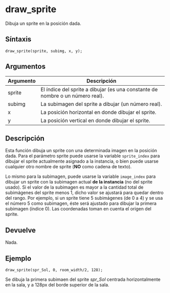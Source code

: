 # draw_sprite

Dibuja un sprite en la posición dada.

## Síntaxis

  
```gml  
draw_sprite(sprite, subimg, x, y);  
```  

## Argumentos

Argumento|Descripción|  
---|---|  
sprite|El índice del sprite a dibujar (es una constante de nombre o un número real).|  
subimg|La subimagen del sprite a dibujar (un número real).|  
x|La posición horizontal en donde dibujar el sprite.|  
y|La posición vertical en donde dibujar el sprite.|  

## Descripción

Esta función dibuja un sprite con una determinada imagen en la posición dada. Para el parámetro sprite puede usarse la variable `sprite_index` para dibujar el sprite actualmente asignado a la instancia, o bien puede usarse cualquier otro nombre de sprite (**NO** como cadena de texto).  
  
Lo mismo para la subimagen, puede usarse la variable `image_index` para dibujar un sprite con la subimagen actual **de la instancia** (no del sprite usado). Si el valor de la subimagen es mayor a la cantidad total de subimágenes del sprite menos 1, dicho valor se ajustará para quedar dentro del rango. Por ejemplo, si un sprite tiene 5 subimágenes (de 0 a 4) y se usa el número 5 como subimagen, éste será ajustado para dibujar la primera subimagen (índice 0). Las coordenadas toman en cuenta el origen del sprite.

## Devuelve

Nada.

## Ejemplo

  
```gml  
draw_sprite(spr_Sol, 0, room_width/2, 128);  
```  
Se dibuja la primera subimaen del sprite _spr_Sol_ centrada horizontalmente en la sala, y a 128px del borde superior de la sala.